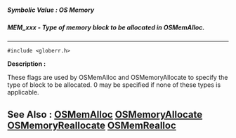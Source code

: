 ##### Symbolic Value : OS Memory
##### MEM_xxx - Type of memory block to be allocated in OSMemAlloc.
---
```
#include <globerr.h>
```
**Description :**

These flags are used by OSMemAlloc and OSMemoryAllocate to specify the type of 
block to be allocated.  0 may be specified if none of these types is 
applicable.

**See Also :**
[OSMemAlloc](/reference/Func/OSMemAlloc)
[OSMemoryAllocate](/reference/Func/OSMemoryAllocate)
[OSMemoryReallocate](/reference/Func/OSMemoryReallocate)
[OSMemRealloc](/reference/Func/OSMemRealloc)
---
